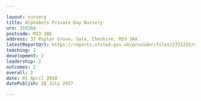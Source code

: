 ```yaml
---

layout: nursery
title: Alphabets Private Day Nursery
urn: 310364
postcode: M33 3AX
address: 37 Poplar Grove, Sale, Cheshire, M33 3AX
latestReportUrl: https://reports.ofsted.gov.uk/provider/files/2721215/urn/310364.pdf
teaching: 2
development: 2
leadership: 2
outcomes: 2
overall: 2
date: 01 April 2018 
datePublish: 28 July 2017

---
```

